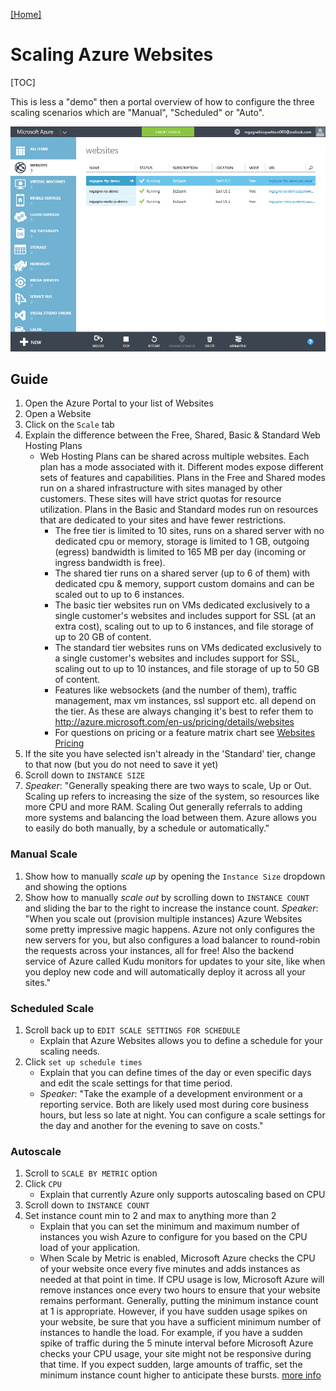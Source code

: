 [[Home]](../README.html)

# Scaling Azure Websites

[TOC]

This is less a "demo" then a portal overview of how to configure the three scaling scenarios which are "Manual", "Scheduled" or "Auto".

![Scaling Azure Websites](./assets/websites-scale.gif)

## Guide

1. Open the Azure Portal to your list of Websites
1. Open a Website
1. Click on the `Scale` tab
1. Explain the difference between the Free, Shared, Basic & Standard Web Hosting Plans
	* Web Hosting Plans can be shared across multiple websites. Each plan has a mode associated with it. Different modes expose different sets of features and capabilities. Plans in the Free and Shared modes run on a shared infrastructure with sites managed by other customers. These sites will have strict quotas for resource utilization. Plans in the Basic and Standard modes run on resources that are dedicated to your sites and have fewer restrictions.
		* The free tier is limited to 10 sites, runs on a shared server with no dedicated cpu or memory, storage is limited to 1 GB, outgoing (egress) bandwidth is limited to 165 MB per day (incoming or ingress bandwidth is free). 
		* The shared tier runs on a shared server (up to 6 of them) with dedicated cpu & memory, support custom domains and can be scaled out to up to 6 instances.
		* The basic tier websites run on VMs dedicated exclusively to a single customer's websites and includes support for SSL (at an extra cost), scaling out to up to 6 instances, and file storage of up to 20 GB of content.
		* The standard tier websites runs on VMs dedicated exclusively to a single customer's websites and includes support for SSL, scaling out to up to 10 instances, and file storage of up to 50 GB of content.
		* Features like websockets (and the number of them), traffic management, max vm instances, ssl support etc. all depend on the tier. As these are always changing it's best to refer them to http://azure.microsoft.com/en-us/pricing/details/websites
		* For questions on pricing or a feature matrix chart see [Websites Pricing](http://azure.microsoft.com/en-us/pricing/details/websites/)
1. If the site you have selected isn't already in the 'Standard' tier, change to that now (but you do not need to save it yet)
1. Scroll down to `INSTANCE SIZE`
1. *Speaker*: "Generally speaking there are two ways to scale, Up or Out. Scaling up refers to increasing the size of the system, so resources like more CPU and more RAM. Scaling Out generally referrals to adding more systems and balancing the load between them. Azure allows you to easily do both manually, by a schedule or automatically."

### Manual Scale

1. Show how to manually *scale up* by opening the `Instance Size` dropdown and showing the options
1. Show how to manually *scale out* by scrolling down to `INSTANCE COUNT` and sliding the bar to the right to increase the instance count.
	*Speaker*: "When you scale out (provision multiple instances) Azure Websites some pretty impressive magic happens. Azure not only configures the new servers for you, but also configures a load balancer to round-robin the requests across your instances, all for free! Also the backend service of Azure called Kudu monitors for updates to your site, like when you deploy new code and will automatically deploy it across all your sites."

### Scheduled Scale

1. Scroll back up to `EDIT SCALE SETTINGS FOR SCHEDULE`
	* Explain that Azure Websites allows you to define a schedule for your scaling needs.
1. Click `set up schedule times`
	* Explain that you can define times of the day or even specific days and edit the scale settings for that time period.
	* *Speaker*: "Take the example of a development environment or a reporting service. Both are likely used most during core business hours, but less so late at night. You can configure a scale settings for the day and another for the evening to save on costs."

### Autoscale

1. Scroll to `SCALE BY METRIC` option
1. Click `CPU`
	* Explain that currently Azure only supports autoscaling based on CPU
1. Scroll down to `INSTANCE COUNT`
1. Set instance count min to 2 and max to anything more than 2
	* Explain that you can set the minimum and maximum number of instances you wish Azure to configure for you based on the CPU load of your application.
	* When Scale by Metric is enabled, Microsoft Azure checks the CPU of your website once every five minutes and adds instances as needed at that point in time. If CPU usage is low, Microsoft Azure will remove instances once every two hours to ensure that your website remains performant. Generally, putting the minimum instance count at 1 is appropriate. However, if you have sudden usage spikes on your website, be sure that you have a sufficient minimum number of instances to handle the load. For example, if you have a sudden spike of traffic during the 5 minute interval before Microsoft Azure checks your CPU usage, your site might not be responsive during that time. If you expect sudden, large amounts of traffic, set the minimum instance count higher to anticipate these bursts. [more info]()